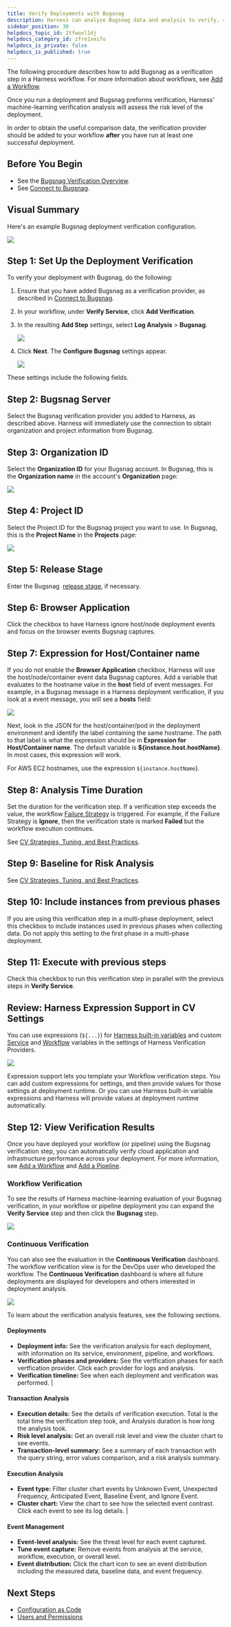 ```yaml
---
title: Verify Deployments with Bugsnag
description: Harness can analyze Bugsnag data and analysis to verify, rollback, and improve deployments.
sidebar_position: 30
helpdocs_topic_id: 2tfwoxl1dj
helpdocs_category_id: zfre1xei7u
helpdocs_is_private: false
helpdocs_is_published: true
---
```


The following procedure describes how to add Bugsnag as a verification step in a Harness workflow. For more information about workflows, see [Add a Workflow](../../model-cd-pipeline/workflows/workflow-configuration.md).

Once you run a deployment and Bugsnag preforms verification, Harness' machine-learning verification analysis will assess the risk level of the deployment.

In order to obtain the useful comparison data, the verification provider should be added to your workflow **after** you have run at least one successful deployment.

##  Before You Begin

* See the [Bugsnag Verification Overview](../continuous-verification-overview/concepts-cv/bugsnag-verification-overview.md).
* See [Connect to Bugsnag](1-bugsnag-connection-setup.md).

##  Visual Summary

Here's an example Bugsnag deployment verification configuration.

![](./static/3-verify-deployments-with-bugsnag-11.png)

##  Step 1: Set Up the Deployment Verification

To verify your deployment with Bugsnag, do the following:

1. Ensure that you have added Bugsnag as a verification provider, as described in [Connect to Bugsnag](1-bugsnag-connection-setup.md).
2. In your workflow, under **Verify Service**, click **Add Verification**.
3. In the resulting **Add Step** settings, select **Log Analysis** > **Bugsnag**.

   ![](./static/3-verify-deployments-with-bugsnag-12.png)

4. Click **Next**. The **Configure Bugsnag** settings appear.

   ![](./static/3-verify-deployments-with-bugsnag-13.png)

These settings include the following fields.

##  Step 2: Bugsnag Server

Select the Bugsnag verification provider you added to Harness, as described above. Harness will immediately use the connection to obtain organization and project information from Bugsnag.

##  Step 3: Organization ID

Select the **Organization ID** for your Bugsnag account. In Bugsnag, this is the **Organization name** in the account's **Organization** page:

[![](./static/3-verify-deployments-with-bugsnag-14.png)](./static/3-verify-deployments-with-bugsnag-14.png)

##  Step 4: Project ID

Select the Project ID for the Bugsnag project you want to use. In Bugsnag, this is the **Project Name** in the **Projects** page:

[![](./static/3-verify-deployments-with-bugsnag-16.png)](./static/3-verify-deployments-with-bugsnag-16.png)

##  Step 5: Release Stage

Enter the Bugsnag  [release stage](https://docs.bugsnag.com/product/releases/#configuring-the-release-stage), if necessary.

##  Step 6: Browser Application

Click the checkbox to have Harness ignore host/node deployment events and focus on the browser events Bugsnag captures.

##  Step 7: Expression for Host/Container name

If you do not enable the **Browser Application** checkbox, Harness will use the host/node/container event data Bugsnag captures. Add a variable that evaluates to the hostname value in the **host** field of event messages. For example, in a Bugsnag message in a Harness deployment verification, if you look at a event message, you will see a **hosts** field:

[![](./static/3-verify-deployments-with-bugsnag-18.png)](./static/3-verify-deployments-with-bugsnag-18.png)

Next, look in the JSON for the host/container/pod in the deployment environment and identify the label containing the same hostname. The path to that label is what the expression should be in **Expression for Host/Container name**. The default variable is **${instance.host.hostName}**. In most cases, this expression will work.

For AWS EC2 hostnames, use the expression `${instance.hostName`}.

##  Step 8: Analysis Time Duration

Set the duration for the verification step. If a verification step exceeds the value, the workflow [Failure Strategy](../../model-cd-pipeline/workflows/workflow-configuration.md#failure-strategy) is triggered. For example, if the Failure Strategy is **Ignore**, then the verification state is marked **Failed** but the workflow execution continues.

See [CV Strategies, Tuning, and Best Practices](../continuous-verification-overview/concepts-cv/cv-strategies-and-best-practices.md).

##  Step 9: Baseline for Risk Analysis

See [CV Strategies, Tuning, and Best Practices](../continuous-verification-overview/concepts-cv/cv-strategies-and-best-practices.md).

##  Step 10: Include instances from previous phases

If you are using this verification step in a multi-phase deployment, select this checkbox to include instances used in previous phases when collecting data. Do not apply this setting to the first phase in a multi-phase deployment.

##  Step 11: Execute with previous steps

Check this checkbox to run this verification step in parallel with the previous steps in **Verify Service**.

##  Review: Harness Expression Support in CV Settings

You can use expressions (`${...}`) for [Harness built-in variables](https://docs.harness.io/article/7bpdtvhq92-workflow-variables-expressions) and custom [Service](../../model-cd-pipeline/setup-services/service-configuration.md) and [Workflow](../../model-cd-pipeline/workflows/add-workflow-variables-new-template.md) variables in the settings of Harness Verification Providers.

![](./static/3-verify-deployments-with-bugsnag-20.png)

Expression support lets you template your Workflow verification steps. You can add custom expressions for settings, and then provide values for those settings at deployment runtime. Or you can use Harness built-in variable expressions and Harness will provide values at deployment runtime automatically.

##  Step 12: View Verification Results

Once you have deployed your workflow (or pipeline) using the Bugsnag verification step, you can automatically verify cloud application and infrastructure performance across your deployment. For more information, see [Add a Workflow](../../model-cd-pipeline/workflows/workflow-configuration.md) and [Add a Pipeline](../../model-cd-pipeline/pipelines/pipeline-configuration.md).

###  Workflow Verification

To see the results of Harness machine-learning evaluation of your Bugsnag verification, in your workflow or pipeline deployment you can expand the **Verify Service** step and then click the **Bugsnag** step.

![](./static/3-verify-deployments-with-bugsnag-21.png)

###  Continuous Verification

You can also see the evaluation in the **Continuous Verification** dashboard. The workflow verification view is for the DevOps user who developed the workflow. The **Continuous Verification** dashboard is where all future deployments are displayed for developers and others interested in deployment analysis.

![](./static/3-verify-deployments-with-bugsnag-22.png)

To learn about the verification analysis features, see the following sections.

####  Deployments

* **Deployment info:** See the verification analysis for each deployment, with information on its service, environment, pipeline, and workflows.
* **Verification phases and providers:** See the vertfication phases for each vertfication provider. Click each provider for logs and analysis.
* **Verification timeline:** See when each deployment and verification was performed. |

####  Transaction Analysis

* **Execution details:** See the details of verification execution. Total is the total time the verification step took, and Analysis duration is how long the analysis took.
* **Risk level analysis:** Get an overall risk level and view the cluster chart to see events.
* **Transaction-level summary:** See a summary of each transaction with the query string, error values comparison, and a risk analysis summary.

####  Execution Analysis

* **Event type:** Filter cluster chart events by Unknown Event, Unexpected Frequency, Anticipated Event, Baseline Event, and Ignore Event.
* **Cluster chart:** View the chart to see how the selected event contrast. Click each event to see its log details. |

####  Event Management

* **Event-level analysis:** See the threat level for each event captured.
* **Tune event capture:** Remove events from analysis at the service, workflow, execution, or overall level.
* **Event distribution:** Click the chart icon to see an event distribution including the measured data, baseline data, and event frequency. 

##  Next Steps

* [Configuration as Code](https://docs.harness.io/article/htvzryeqjw-configuration-as-code)
* [Users and Permissions](https://docs.harness.io/article/ven0bvulsj-users-and-permissions)


